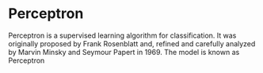 # Perceptron
Perceptron is a supervised learning algorithm for classification. It was originally proposed by Frank Rosenblatt and, refined and carefully analyzed by Marvin Minsky and Seymour Papert in 1969. The model is known as Perceptron


